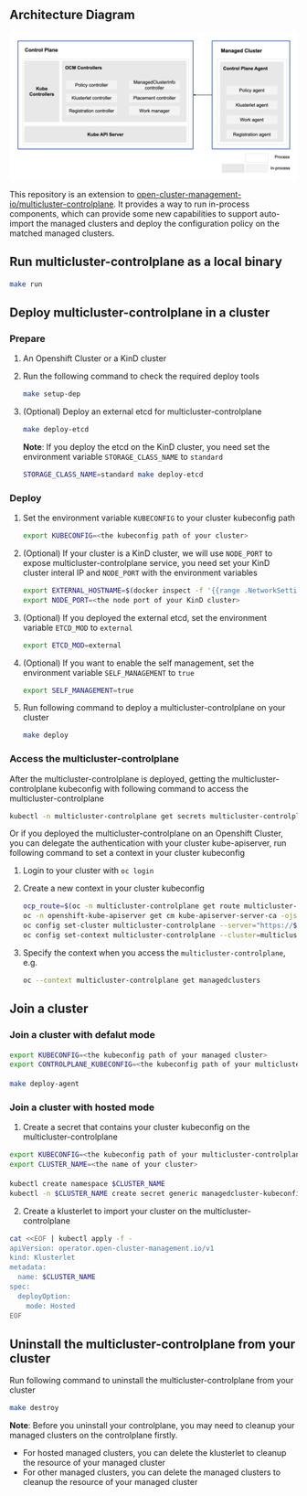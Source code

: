 ## Architecture Diagram
![ArchitectureDiagram](doc/architecture/arch.png)

This repository is an extension to [open-cluster-management-io/multicluster-controlplane](https://github.com/open-cluster-management-io/multicluster-controlplane). It provides a way to run in-process components, which can provide some new capabilities to support auto-import the managed clusters and deploy the configuration policy on the matched managed clusters.

## Run multicluster-controlplane as a local binary

```bash
make run
```

## Deploy multicluster-controlplane in a cluster

### Prepare

1. An Openshift Cluster or a KinD cluster
2. Run the following command to check the required deploy tools

    ```bash
    make setup-dep
    ```

3. (Optional) Deploy an external etcd for multicluster-controlplane

    ```bash
    make deploy-etcd
    ```

    **Note**: If you deploy the etcd on the KinD cluster, you need set the environment variable `STORAGE_CLASS_NAME` to `standard`

    ```bash
    STORAGE_CLASS_NAME=standard make deploy-etcd
    ```

### Deploy

1. Set the environment variable `KUBECONFIG` to your cluster kubeconfig path

    ```bash
    export KUBECONFIG=<the kubeconfig path of your cluster>
    ```

2. (Optional) If your cluster is a KinD cluster, we will use `NODE_PORT` to expose multicluster-controlplane service, you need set your KinD cluster interal IP and `NODE_PORT` with the environment variables

    ```bash
    export EXTERNAL_HOSTNAME=$(docker inspect -f '{{range .NetworkSettings.Networks}}{{.IPAddress}}{{end}}' <the name of your KinD cluster>-control-plane)
    export NODE_PORT=<the node port of your KinD cluster>
    ```

3. (Optional) If you deployed the external etcd, set the environment variable `ETCD_MOD` to `external`

    ```bash
    export ETCD_MOD=external
    ```

4. (Optional) If you want to enable the self management, set the environment variable `SELF_MANAGEMENT` to `true`

    ```bash
    export SELF_MANAGEMENT=true
    ```

5. Run following command to deploy a multicluster-controlplane on your cluster

    ```bash
    make deploy
    ```

### Access the multicluster-controlplane

After the multicluster-controlplane is deployed, getting the multicluster-controlplane kubeconfig with following command to access the multicluster-controlplane

```bash
kubectl -n multicluster-controlplane get secrets multicluster-controlplane-kubeconfig -ojsonpath='{.data.kubeconfig}' | base64 -d > multicluster-controlplane.kubeconfig
```

Or if you deployed the multicluster-controlplane on an Openshift Cluster, you can delegate the authentication with your cluster kube-apiserver, run following command to set a context in your cluster kubeconfig

1. Login to your cluster with `oc login`

2. Create a new context in your cluster kubeconfig

    ```bash
    ocp_route=$(oc -n multicluster-controlplane get route multicluster-controlplane -o jsonpath='{.status.ingress[0].host}')
    oc -n openshift-kube-apiserver get cm kube-apiserver-server-ca -ojsonpath={'.data.ca-bundle\.crt'} > kube-apiserver-server-ca.crt
    oc config set-cluster multicluster-controlplane --server="https://${ocp_route}" --embed-certs --certificate-authority=kube-apiserver-server-ca.crt
    oc config set-context multicluster-controlplane --cluster=multicluster-controlplane --user=kube:admin --namespace=default
    ```

3. Specify the context when you access the `multicluster-controlplane`, e.g.

    ```bash
    oc --context multicluster-controlplane get managedclusters
    ```

## Join a cluster

### Join a cluster with defalut mode

```bash
export KUBECONFIG=<the kubeconfig path of your managed cluster>
export CONTROLPLANE_KUBECONFIG=<the kubeconfig path of your multicluster-controlplane>

make deploy-agent
```

### Join a cluster with hosted mode

1. Create a secret that contains your cluster kubeconfig on the multicluster-controlplane

```bash
export KUBECONFIG=<the kubeconfig path of your multicluster-controlplane>
export CLUSTER_NAME=<the name of your cluster>

kubectl create namespace $CLUSTER_NAME
kubectl -n $CLUSTER_NAME create secret generic managedcluster-kubeconfig --from-file kubeconfig=<the kubeconfig path of your managed cluster>
```

2. Create a klusterlet to import your cluster on the multicluster-controlplane

```bash
cat <<EOF | kubectl apply -f -
apiVersion: operator.open-cluster-management.io/v1
kind: Klusterlet
metadata:
  name: $CLUSTER_NAME
spec:
  deployOption:
    mode: Hosted
EOF
```

## Uninstall the multicluster-controlplane from your cluster

Run following command to uninstall the multicluster-controlplane from your cluster

```bash
make destroy
```

**Note**: Before you uninstall your controlplane, you may need to cleanup your managed clusters on the controlplane firstly.

- For hosted managed clusters, you can delete the klusterlet to cleanup the resource of your managed cluster
- For other managed clusters, you can delete the managed clusters to cleanup the resource of your managed cluster
